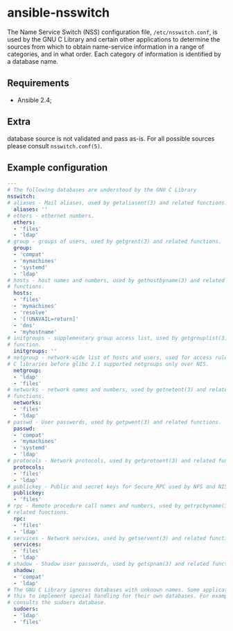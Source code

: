 # ansible-nsswitch

The Name Service Switch (NSS) configuration file, `/etc/nsswitch.conf`, is used
by the GNU C Library and certain other applications to determine the sources
from which to obtain name-service information in a range of categories, and in
what order. Each category of information is identified by a database name.

## Requirements

* Ansible 2.4;

## Extra

database source is not validated and pass as-is. For all possible sources please
consult `nsswitch.conf(5)`.

## Example configuration

```yaml
---
# The following databases are understood by the GNU C Library
nsswitch:
# aliases - Mail aliases, used by getaliasent(3) and related functions.
  aliases: ''
# ethers - ethernet numbers.
  ethers:
  - 'files'
  - 'ldap'
# group - groups of users, used by getgrent(3) and related functions.
  group:
  - 'compat'
  - 'mymachines'
  - 'systemd'
  - 'ldap'
# hosts - host names and numbers, used by gethostbyname(3) and related
# functions.
  hosts:
  - 'files'
  - 'mymachines'
  - 'resolve'
  - '[!UNAVAIL=return]'
  - 'dns'
  - 'myhostname'
# initgroups - supplementary group access list, used by getgrouplist(3)
# function.
  initgroups: ''
# netgroup - network-wide list of hosts and users, used for access rules.
# C libraries before glibc 2.1 supported netgroups only over NIS.
  netgroup:
  - 'ldap'
  - 'files'
# networks - network names and numbers, used by getnetent(3) and related
# functions.
  networks:
  - 'files'
  - 'ldap'
# passwd - User passwords, used by getpwent(3) and related functions.
  passwd:
  - 'compat'
  - 'mymachines'
  - 'systemd'
  - 'ldap'
# protocols - Network protocols, used by getprotoent(3) and related functions.
  protocols:
  - 'files'
  - 'ldap'
# publickey - Public and secret keys for Secure_RPC used by NFS and NIS+.
  publickey:
  - 'files'
# rpc - Remote procedure call names and numbers, used by getrpcbyname(3) and
# related functions.
  rpc:
  - 'files'
  - 'ldap'
# services - Network services, used by getservent(3) and related functions.
  services:
  - 'files'
  - 'ldap'
# shadow - Shadow user passwords, used by getspnam(3) and related functions.
  shadow:
  - 'compat'
  - 'ldap'
# The GNU C Library ignores databases with unknown names. Some applications use
# this to implement special handling for their own databases. For example, sudo
# consults the sudoers database.
  sudoers:
  - 'ldap'
  - 'files'
```

